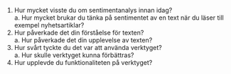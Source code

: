 1. Hur mycket visste du om sentimentanalys innan idag?                    
    a. Hur mycket brukar du tänka på sentimentet av en text när du läser till exempel nyhetsartiklar? 
2. Hur påverkade det din förståelse för texten?                        
    a. Hur påverkade det din upplevelse av texten?
3. Hur svårt tyckte du det var att använda verktyget?                        
    a. Hur skulle verktyget kunna förbättras? 
4. Hur upplevde du funktionaliteten på verktyget?
